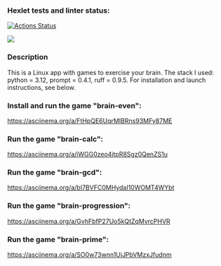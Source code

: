 ### Hexlet tests and linter status:
[![Actions Status](https://github.com/Ghost1t/python-project-49/actions/workflows/hexlet-check.yml/badge.svg)](https://github.com/Ghost1t/python-project-49/actions)

<a href="https://codeclimate.com/github/Ghost1t/python-project-49/maintainability"><img src="https://api.codeclimate.com/v1/badges/f79efb4f132c63eb5e14/maintainability" /></a>

### Description 
This is a Linux app with games to exercise your brain. The stack I used: python = 3.12, prompt = 0.4.1, ruff = 0.9.5. For installation and launch instructions, see below.

### Install and run the game "brain-even":
https://asciinema.org/a/FtHpQE6UqrMIBRns93MFy87ME

### Run the game "brain-calc":
https://asciinema.org/a/iWGG0zeo4itpR8Sgz0QenZS1u

### Run the game "brain-gcd":
https://asciinema.org/a/bI7BVFC0MHydaI10WOMT4WYbt

### Run the game "brain-progression":
https://asciinema.org/a/GvhFbfP27Uo5kQtZqMvrcPHVR

### Run the game "brain-prime":
https://asciinema.org/a/SO0w73wnn1UiJPbVMzxJfudnm